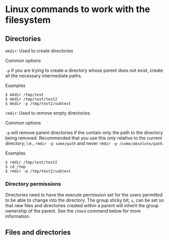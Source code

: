# Linux commands to work with the filesystem

## Directories

`mkdir`: Used to create directories

Common options

`-p` if you are trying to create a directory whose parent does not exist, create
all the necessary intermediate paths.

Examples
```
$ mkdir /tmp/test
$ mkdir /tmp/test/test2
$ mkdir -p /tmp/test2/subtest
```

`rmdir`: Used to remove empty directories

Common options

`-p` will remove parent directories if the contain only the path to the directory
being removed.  Recommended that you use this _only_ relative to the current
directory; i.e., `rmdir -p some/path` and never `rmdir -p /some/absolute/path`.

Examples
```
$ rmdir /tmp/test/test2
$ cd /tmp
$ rmdir -p /tmp/test2/subtest
```

### Directory permissions

Directories need to have the execute permission set for the users permitted to be
able to change into the directory.  The group sticky bit, `s`, can be set so
that new files and directories created within a parent will inherit the group
ownership of the parent.  See the `chmod` command below for more information.

## Files and directories

